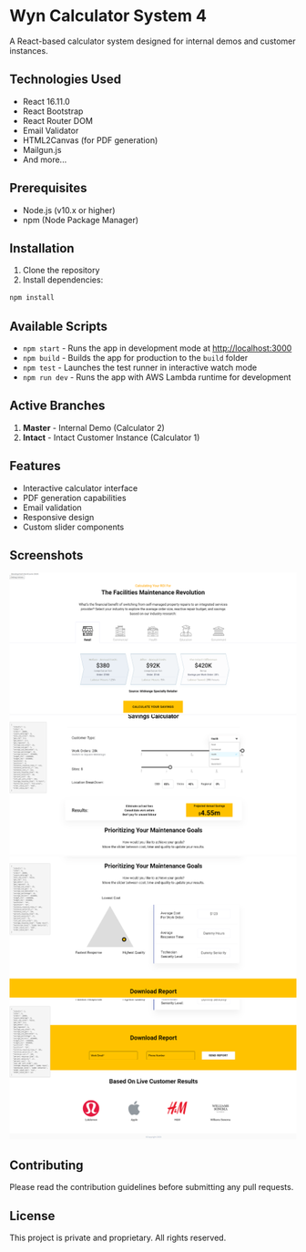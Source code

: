 # Wyn Calculator System 4

A React-based calculator system designed for internal demos and customer instances.

## Technologies Used
- React 16.11.0
- React Bootstrap
- React Router DOM
- Email Validator
- HTML2Canvas (for PDF generation)
- Mailgun.js
- And more...

## Prerequisites
- Node.js (v10.x or higher)
- npm (Node Package Manager)

## Installation
1. Clone the repository
2. Install dependencies:
```bash
npm install
```

## Available Scripts
- `npm start` - Runs the app in development mode at [http://localhost:3000](http://localhost:3000)
- `npm build` - Builds the app for production to the `build` folder
- `npm test` - Launches the test runner in interactive watch mode
- `npm run dev` - Runs the app with AWS Lambda runtime for development

## Active Branches
1. **Master** - Internal Demo (Calculator 2)
2. **Intact** - Intact Customer Instance (Calculator 1)

## Features
- Interactive calculator interface
- PDF generation capabilities
- Email validation
- Responsive design
- Custom slider components

## Screenshots

<img src="screens/1.png">

<img src="screens/2.png">

<img src="screens/3.png">

<img src="screens/4.png">

## Contributing
Please read the contribution guidelines before submitting any pull requests.

## License
This project is private and proprietary. All rights reserved.

